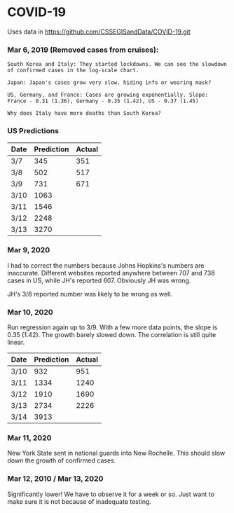 # COVID-19

Uses data in https://github.com/CSSEGISandData/COVID-19.git

### Mar 6, 2019 (Removed cases from cruises):

    South Korea and Italy: They started lockdowns. We can see the slowdown of confirmed cases in the log-scale chart.
  
    Japan: Japan's cases grow very slow. hiding info or wearing mask?
  
    US, Germany, and France: Cases are growing exponentially. Slope: France - 0.31 (1.36), Germany - 0.35 (1.42), US - 0.37 (1.45)

    Why does Italy have more deaths than South Korea?

### US Predictions

|Date | Prediction | Actual |
|-----|------------|--------|
|3/7  |   345      |  351   | (Total 67 from boats)
|3/8  |   502      |  517   | (Total 67 from boats)
|3/9  |   731      |  671   | (Total 67 from boats)
|3/10 |   1063     |        |
|3/11 |   1546     |        |
|3/12 |   2248     |        |
|3/13 |   3270     |        |


### Mar 9, 2020

I had to correct the numbers because Johns Hopkins's numbers are inaccurate. Different websites reported anywhere between 707 and 738 cases in US, while JH's reported 607. Obviously JH was wrong.

JH's 3/8 reported number was likely to be wrong as well.

### Mar 10, 2020

Run regression again up to 3/9. With a few more data points, the slope is 0.35 (1.42). The growth barely slowed down. The correlation is still quite linear.

|Date | Prediction | Actual |
|-----|------------|--------|
|3/10 |   932      |   951  |
|3/11 |   1334     |   1240 |
|3/12 |   1910     |   1690 |
|3/13 |   2734     |   2226 |
|3/14 |   3913     |     |

### Mar 11, 2020

New York State sent in national guards into New Rochelle. This should slow down the growth of confirmed cases.

### Mar 12, 2010 / Mar 13, 2020

Significantly lower! We have to observe it for a week or so. Just want to make sure it is not because of inadequate testing.
